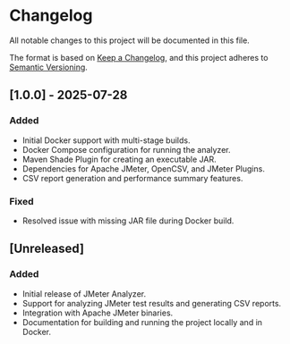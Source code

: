 # Changelog

All notable changes to this project will be documented in this file.

The format is based on [Keep a Changelog](https://keepachangelog.com/en/1.0.0/), and this project adheres to [Semantic Versioning](https://semver.org/spec/v2.0.0.html).

## [1.0.0] - 2025-07-28
### Added
- Initial Docker support with multi-stage builds.
- Docker Compose configuration for running the analyzer.
- Maven Shade Plugin for creating an executable JAR.
- Dependencies for Apache JMeter, OpenCSV, and JMeter Plugins.
- CSV report generation and performance summary features.

### Fixed
- Resolved issue with missing JAR file during Docker build.

##  [Unreleased]
### Added
- Initial release of JMeter Analyzer.
- Support for analyzing JMeter test results and generating CSV reports.
- Integration with Apache JMeter binaries.
- Documentation for building and running the project locally and in Docker.